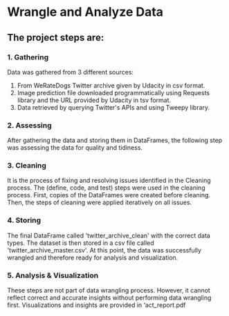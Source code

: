 # Wrangle and Analyze Data

## The project steps are:

### 1. Gathering
Data was gathered from 3 different sources:

1. From WeRateDogs Twitter archive given by Udacity in csv format. 
2. Image prediction file downloaded programmatically using Requests library and the URL provided by Udacity in tsv format. 
3. Data retrieved by querying Twitter's APIs and using Tweepy library. 
### 2. Assessing
After gathering the data and storing them in DataFrames, the following step was assessing the data for quality and tidiness.

### 3. Cleaning
It is the process of fixing and resolving issues identified in the Cleaning process. The (define, code, and test) steps were used in the cleaning process. First, copies of the DataFrames were created before cleaning. Then, the steps of cleaning were applied iteratively on all issues.

### 4. Storing
The final DataFrame called 'twitter_archive_clean' with the correct data types. The dataset is then stored in a csv file called 'twitter_archive_master.csv'. At this point, the data was successfully wrangled and therefore ready for analysis and visualization.

### 5. Analysis & Visualization
These steps are not part of data wrangling process. However, it cannot reflect correct and accurate insights without performing data wrangling first. Visualizations and insights are provided in ‘act_report.pdf
